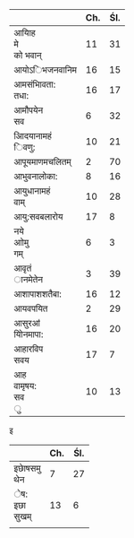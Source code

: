 |                             | Ch. | Śl. |
| --------------------------- | --- | --- |
| आयािह<br/>मे<br/>को भवान्   | 11  | 31  |
| आयोऽिभजनवानिम               | 16  | 15  |
| आमसंभािवता:<br/>तधा:        | 16  | 17  |
| आमौपयेन<br/>सव              | 6   | 32  |
| आिदयानामहं<br/>िवणु:        | 10  | 21  |
| आपूयमाणमचलितम्              | 2   | 70  |
| आभुवनालोका:                 | 8   | 16  |
| आयुधानामहं<br/>वाम्         | 10  | 28  |
| आयु:सवबलारोय                | 17  | 8   |
| नये<br/>आोमु<br/>गम्        | 6   | 3   |
| आवृतं<br/>ानमेतेन           | 3   | 39  |
| आशापाशशतैबा:                | 16  | 12  |
| आयवपयित                     | 2   | 29  |
| आसुरॴ<br/>योिनमापा:         | 16  | 20  |
| आहारविप<br/>सवय             | 17  | 7   |
| आह<br/>वामृषय:<br/>सव<br/>ु | 10  | 13  |

इ

|                       | Ch. | Śl. |
| --------------------- | --- | --- |
| इछाेषसमु<br/>थेन      | 7   | 27  |
| ेष:<br/>इछा<br/>सुखम् | 13  | 6   |
|                       |     |     |

